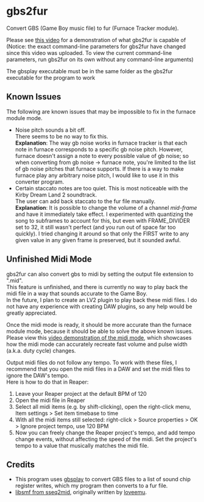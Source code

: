 # gbs2fur
Convert GBS (Game Boy music file) to fur (Furnace Tracker module).

Please see [this video](https://www.youtube.com/watch?v=BZKgEGXditk) for a demonstration of what gbs2fur is capable of    
(Notice: the exact command-line parameters for gbs2fur have changed since this video was uploaded. To view the current command-line parameters, run gbs2fur on its own without any command-line arguments)

The gbsplay executable must be in the same folder as the gbs2fur executable for the program to work

## Known Issues
The following are known issues that may be impossible to fix in the furnace module mode.
- Noise pitch sounds a bit off.      
There seems to be no way to fix this.     
**Explanation**: The way gb noise works in furnace tracker is that each note in furnace corresponds to a specific gb noise pitch. However, furnace doesn't assign a note to every possible value of gb noise; so when converting from gb noise -> furnace note, you're limited to the list of gb noise pitches that furnace supports. If there is a way to make furnace play any arbitrary noise pitch, I would like to use it in this converter program.
- Certain staccato notes are too quiet. This is most noticeable with the Kirby Dream Land 2 soundtrack.    
The user can add back staccato to the fur file manually.     
**Explanation**: It is possible to change the volume of a channel *mid-frame* and have it immediately take effect. I experimented with quantizing the song to subframes to account for this, but even with FRAME_DIVIDER set to 32, it still wasn't perfect (and you run out of space far too quickly). I tried changing it around so that only the FIRST write to any given value in any given frame is preserved, but it sounded awful.

## Unfinished Midi Mode
gbs2fur can also convert gbs to midi by setting the output file extension to ".mid".     
This feature is unfinished, and there is currently no way to play back the midi file in a way that sounds accurate to the Game Boy.    
In the future, I plan to create an LV2 plugin to play back these midi files. I do not have any experience with creating DAW plugins, so any help would be greatly appreciated.

Once the midi mode is ready, it should be more accurate than the furnace module mode, because it should be able to solve the above known issues. Please view this [video demonstration of the midi mode](https://www.youtube.com/watch?v=c9pDOH-yaII), which showcases how the midi mode can accurately recreate fast volume and pulse width (a.k.a. duty cycle) changes.

Output midi files do not follow any tempo. To work with these files, I recommend that you open the midi files in a DAW and set the midi files to ignore the DAW's tempo.    
Here is how to do that in Reaper:   
1. Leave your Reaper project at the default BPM of 120
2. Open the midi file in Reaper
3. Select all midi items (e.g. by shift-clicking), open the right-click menu, Item settings > Set item timebase to time
4. With all the midi items still selected: right-click > Source properties > OK > Ignore project tempo, use 120 BPM
5. Now you can freely change the Reaper project's tempo, and add tempo change events, without affecting the speed of the midi. Set the project's tempo to a value that musically matches the midi file.

## Credits
- This program uses [gbsplay](https://github.com/mmitch/gbsplay) to convert GBS files to a list of sound chip register writes, which my program then converts to a fur file.
- [libsmf from sseq2mid](https://github.com/Thysbelon/sseq2mid), originally written by [loveemu](https://github.com/loveemu/loveemu-lab/tree/master/nds/sseq2mid/src).